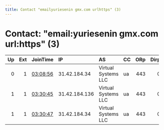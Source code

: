 ```yaml
---
title: Contact "emailyuriesenin gmx.com urlhttps" (3)
---
```


# Contact: "email:yuriesenin gmx.com url:https" (3)

|   Up |   Ext | JoinTime                                                                                              | IP            | AS                  | CC   |   ORp |   Dirp | OS    | Version   | Nickname   |   eFamMembers |
|-----:|------:|:------------------------------------------------------------------------------------------------------|:--------------|:--------------------|:-----|------:|-------:|:------|:----------|:-----------|--------------:|
|    0 |     1 | [03:08:56](https://nusenu.github.io/OrNetStats/w/relay/132C1367D1A4A1FBAC78DEAB4BE5CE53834DF308.html) | 31.42.184.34  | Virtual Systems LLC | ua   |   443 |      0 | Linux | 0.4.6.9   | speedy     |             1 |
|    1 |     1 | [03:30:45](https://nusenu.github.io/OrNetStats/w/relay/1E4FE16FC3A1734C3E7F46010D35FA9E7D4E0A5B.html) | 31.42.184.136 | Virtual Systems LLC | ua   |   443 |      0 | Linux | 0.4.6.9   | speedy     |             2 |
|    1 |     1 | [03:30:47](https://nusenu.github.io/OrNetStats/w/relay/159DFA1EEC890F71991227FC2268EA67088D521A.html) | 31.42.184.34  | Virtual Systems LLC | ua   |   443 |      0 | Linux | 0.4.6.9   | speedy     |             2 |

